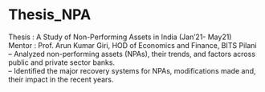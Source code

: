 # Thesis_NPA
 Thesis : A Study of Non-Performing Assets in India (Jan’21- May21)  
 Mentor : Prof. Arun Kumar Giri, HOD of Economics and Finance, BITS Pilani  
 – Analyzed non-performing assets (NPAs), their trends, and factors across public and private sector banks.   
 – Identified the major recovery systems for NPAs, modifications made and, their impact in the recent years.